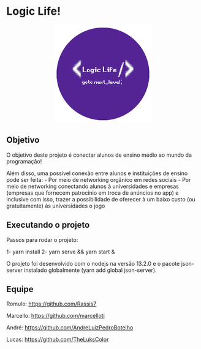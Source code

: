 # Logic Life!
<p align="center">
  <img src="https://github.com/Rassis7/logic-life/blob/master/public/images/logo.png?raw=true">
</p>


## Objetivo

O objetivo deste projeto é conectar alunos de ensino médio ao mundo da programação!

Além disso, uma possível conexão entre alunos e instituições de ensino pode ser feita:
    - Por meio de networking orgânico em redes sociais
    - Por meio de networking conectando alunos à universidades e empresas
      (empresas que fornecem patrocínio em troca de anúncios no app) e 
      inclusive com isso, trazer a possibilidade de oferecer à um baixo custo
      (ou gratuitamente) às universidades o jogo

## Executando o projeto
Passos para rodar o projeto:

1- yarn install
2- yarn serve && yarn start &

O projeto foi desenvolvido com o nodejs na versão 13.2.0 e o pacote json-server
instalado globalmente (yarn add global json-server).

## Equipe

Romulo: https://github.com/Rassis7

Marcello: https://github.com/marcelloti

André: https://github.com/AndreLuizPedroBotelho

Lucas: https://github.com/TheLuksColor
